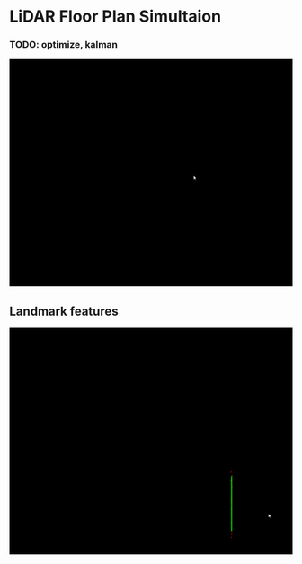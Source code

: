 # LiDAR Floor Plan Simultaion
### TODO: optimize, kalman
![](ezgif-7-0a5c0a4831.gif)
## Landmark features
![](ezgif-2-d40ec70f81.gif)
